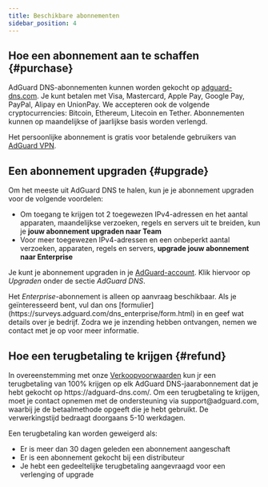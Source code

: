 ```yaml
---
title: Beschikbare abonnementen
sidebar_position: 4
---
```


## Hoe een abonnement aan te schaffen {#purchase}

AdGuard DNS-abonnementen kunnen worden gekocht op [adguard-dns.com](https://adguard-dns.com/license.html). Je kunt betalen met Visa, Mastercard, Apple Pay, Google Pay, PayPal, Alipay en UnionPay. We accepteren ook de volgende cryptocurrencies: Bitcoin, Ethereum, Litecoin en Tether. Abonnementen kunnen op maandelijkse of jaarlijkse basis worden verlengd.

Het persoonlijke abonnement is gratis voor betalende gebruikers van [AdGuard VPN](https://adguard-vpn.com/welcome.html).

## Een abonnement upgraden {#upgrade}

Om het meeste uit AdGuard DNS te halen, kun je je abonnement upgraden voor de volgende voordelen:

- Om toegang te krijgen tot 2 toegewezen IPv4-adressen en het aantal apparaten, maandelijkse verzoeken, regels en servers uit te breiden, kun je **jouw abonnement upgraden naar Team**
- Voor meer toegewezen IPv4-adressen en een onbeperkt aantal verzoeken, apparaten, regels en servers, **upgrade jouw abonnement naar Enterprise**

Je kunt je abonnement upgraden in je [AdGuard-account](https://my.adguard.com/account/licenses). Klik hiervoor op _Upgraden_ onder de sectie _AdGuard DNS_.

Het _Enterprise_-abonnement is alleen op aanvraag beschikbaar. Als je geïnteresseerd bent, vul dan ons [formulier] (https\://surveys.adguard.com/dns_enterprise/form.html) in en geef wat details over je bedrijf. Zodra we je inzending hebben ontvangen, nemen we contact met je op voor meer informatie.

## Hoe een terugbetaling te krijgen {#refund}

In overeenstemming met onze [Verkoopvoorwaarden](https://adguard-dns.io/eula.html) kun jr een terugbetaling van 100% krijgen op elk AdGuard DNS-jaarabonnement dat je hebt gekocht op https\://adguard-dns.com/. Om een terugbetaling te krijgen, moet je contact opnemen met de ondersteuning via support\@adguard.com, waarbij je de betaalmethode opgeeft die je hebt gebruikt. De verwerkingstijd bedraagt doorgaans 5-10 werkdagen.

Een terugbetaling kan worden geweigerd als:

- Er is meer dan 30 dagen geleden een abonnement aangeschaft
- Er is een abonnement gekocht bij een distributeur
- Je hebt een gedeeltelijke terugbetaling aangevraagd voor een verlenging of upgrade
